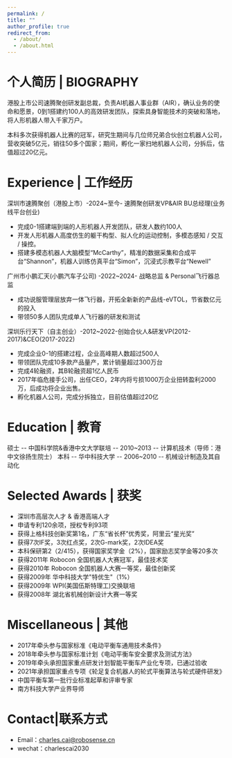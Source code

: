 ```yaml
---
permalink: /
title: ""
author_profile: true
redirect_from: 
  - /about/
  - /about.html
---
```


个人简历 | BIOGRAPHY
======
港股上市公司速腾聚创研发副总裁，负责AI机器人事业群（AIR），确认业务的使命和愿景，0到1搭建约100人的高效研发团队，探索具身智能技术的突破和落地，将人形机器人带入千家万户。

本科多次获得机器人比赛的冠军，研究生期间与几位师兄弟合伙创立机器人公司，营收突破5亿元，销往50多个国家；期间，孵化一家扫地机器人公司，分拆后，估值超过20亿元。

Experience | 工作经历
======
深圳市速腾聚创（港股上市）-2024~至今- 速腾聚创研发VP&AIR BU总经理(业务线平台创业)
- 完成0-1搭建端到端的人形机器人开发团队，研发人数约100人
- 开发人形机器人高度仿生的躯干构型、拟人化的运动控制，多模态感知 / 交互 / 操控。
- 搭建多模态机器人大脑模型“McCarthy”，精准的数据采集和合成平台“Shannon”，机器人训练仿真平台“Simon”，沉浸式示教平台“Newell”


广州市小鹏汇天(小鹏汽车子公司) -2022~2024- 战略总监 & Personal飞行器总监
- 成功说服管理层放弃一体飞行器，开拓全新新的产品线-eVTOL，节省数亿元的投入
- 带领50多人团队完成单人飞行器的研发和测试


深圳乐行天下（自主创业）-2012~2022-创始合伙人&研发VP(2012-2017)&CEO(2017-2022)
- 完成企业0-1的搭建过程，企业高峰期人数超过500人
- 带领团队完成10多款产品量产，累计销量超过300万台
- 完成4轮融资，其B轮融资超1亿人民币
- 2017年临危接手公司，出任CEO，2年内将亏损1000万企业扭转盈利2000万，后成功将企业出售。
- 孵化机器人公司，完成分拆独立，目前估值超过20亿

Education | 教育
======
硕士 -- 中国科学院&香港中文大学联培 -- 2010~2013 -- 计算机技术（导师：港中文徐扬生院士）
本科 -- 华中科技大学 -- 2006~2010 -- 机械设计制造及其自动化



Selected Awards | 获奖
======
- 深圳市高层次人才 & 香港高端人才
- 申请专利120余项，授权专利93项
- 获得上格科技创新奖第1名，广东“省长杯”优秀奖，阿里云“星光奖”
- 获得7次IF奖，3次红点奖，2次G-mark奖，2次IDEA奖
- 本科保研第2（2/415），获得国家奖学金（2%），国家励志奖学金等20多次
- 获得2011年 Robocon 全国机器人大赛冠军，最佳技术奖
- 获得2010年 Robocon 全国机器人大赛一等奖，最佳创新奖
- 获得2009年 华中科技大学"特优生"（1%）
- 获得2009年 WPI(美国伍斯特理工)交换联培
- 获得2008年 湖北省机械创新设计大赛一等奖

Miscellaneous | 其他
======
- 2017年牵头参与国家标准《电动平衡车通用技术条件》
- 2018年牵头参与国家标准计划《电动平衡车安全要求及测试方法》
- 2019年牵头承担国家重点研发计划智能平衡车产业化专项，已通过验收
- 2021年承担国家重点专项《轮足复合机器人的轮式平衡算法与轮式硬件研发》
- 中国平衡车第一批行业标准起草和评审专家
- 南方科技大学产业界导师

Contact|联系方式
======
- Email：charles.cai@robosense.cn
- wechat：charlescai2030
